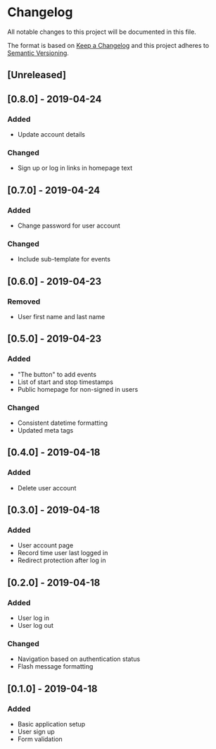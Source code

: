 # Changelog

All notable changes to this project will be documented in this file.

The format is based on [Keep a Changelog](http://keepachangelog.com/en/1.0.0/)
and this project adheres to [Semantic Versioning](http://semver.org/spec/v2.0.0.html).

## [Unreleased]

## [0.8.0] - 2019-04-24

### Added

- Update account details

### Changed

- Sign up or log in links in homepage text

## [0.7.0] - 2019-04-24

### Added

- Change password for user account

### Changed

- Include sub-template for events

## [0.6.0] - 2019-04-23

### Removed

- User first name and last name

## [0.5.0] - 2019-04-23

### Added

- "The button" to add events
- List of start and stop timestamps
- Public homepage for non-signed in users

### Changed

- Consistent datetime formatting
- Updated meta tags

## [0.4.0] - 2019-04-18

### Added

- Delete user account

## [0.3.0] - 2019-04-18

### Added

- User account page
- Record time user last logged in
- Redirect protection after log in

## [0.2.0] - 2019-04-18

### Added

- User log in
- User log out

### Changed

- Navigation based on authentication status
- Flash message formatting

## [0.1.0] - 2019-04-18

### Added

- Basic application setup
- User sign up
- Form validation